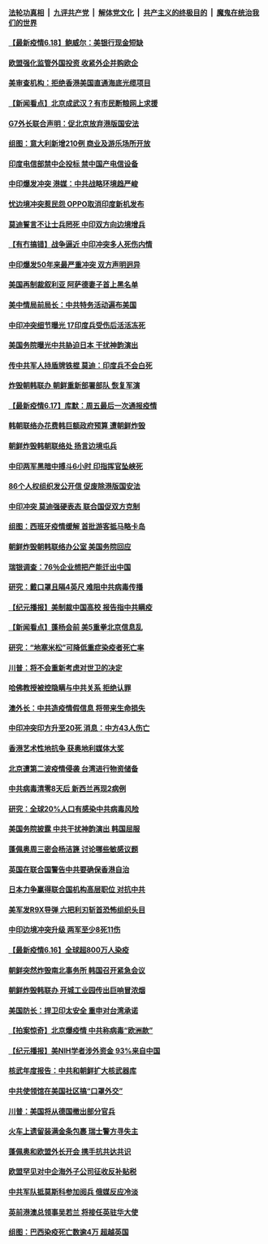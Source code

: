 

####  [法轮功真相](../../../../basic/blob/master/README.md?t=06181231) &nbsp;|&nbsp; [九评共产党](../../../../9ping.md/blob/master/README.md?t=06181231) &nbsp;|&nbsp; [解体党文化](../../../../jtdwh.md/blob/master/README.md?t=06181231)  &nbsp;|&nbsp; [共产主义的终极目的](../../../../gczydzjmd.md/blob/master/README.md?t=06181231) &nbsp;|&nbsp; [魔鬼在统治我们的世界](../../../../mgztzwmdsj.md/blob/master/README.md?t=06181231) 

#### [【最新疫情6.18】鲍威尔：美银行现金短缺](../pages/nsc418/n12193644.md?t=06181231) 

#### [欧盟强化监管外国投资 收紧外企并购欧企](../pages/nsc418/n12193604.md?t=06181231) 

#### [美审查机构：拒绝香港美国直通海底光缆项目](../pages/nsc418/n12193561.md?t=06181231) 

#### [【新闻看点】北京成武汉？有市民断粮网上求援](../pages/nsc418/n12193215.md?t=06181231) 

#### [G7外长联合声明：促北京放弃港版国安法](../pages/nsc418/n12193181.md?t=06181231) 

#### [组图：意大利新增210例 商业及游乐场所开放](../pages/nsc418/n12191439.md?t=06181231) 

#### [印度电信部禁中企投标 禁中国产电信设备](../pages/nsc418/n12193167.md?t=06181231) 

#### [中印爆发冲突 港媒：中共战略环境趋严峻](../pages/nsc418/n12193211.md?t=06181231) 

#### [忧边境冲突惹民怨 OPPO取消印度新机发布](../pages/nsc418/n12193074.md?t=06181231) 

#### [莫迪誓言不让士兵罔死 中印双方向边境增兵](../pages/nsc418/n12192801.md?t=06181231) 

#### [【有冇搞错】战争逼近 中印冲突多人死伤内情](../pages/nsc418/n12192916.md?t=06181231) 

#### [中印爆发50年来最严重冲突 双方声明迥异](../pages/nsc418/n12192677.md?t=06181231) 

#### [美国再制裁叙利亚 阿萨德妻子首上黑名单](../pages/nsc418/n12192793.md?t=06181231) 

#### [美中情局前局长：中共特务活动遍布美国](../pages/nsc418/n12192685.md?t=06181231) 

#### [中印冲突细节曝光 17印度兵受伤后活活冻死](../pages/nsc418/n12192420.md?t=06181231) 

#### [美国务院曝光中共胁迫日本 干扰神韵演出](../pages/nsc418/n12190406.md?t=06181231) 

#### [传中共军人持盾牌铁棍 莫迪：印度兵不会白死](../pages/nsc418/n12192494.md?t=06181231) 

#### [炸毁朝韩联办 朝鲜重新部署部队 恢复军演](../pages/nsc418/n12192163.md?t=06181231) 

#### [【最新疫情6.17】库默：周五最后一次通报疫情](../pages/nsc418/n12190739.md?t=06181231) 

#### [韩朝联络办花费韩巨额政府预算 遭朝鲜炸毁](../pages/nsc418/n12192039.md?t=06181231) 

#### [朝鲜炸毁韩朝联络处 扬言边境屯兵](../pages/nsc418/n12191878.md?t=06181231) 

#### [中印两军黑暗中搏斗6小时 印指挥官坠峡死](../pages/nsc418/n12191954.md?t=06181231) 

#### [86个人权组织发公开信 促废除港版国安法](../pages/nsc418/n12191921.md?t=06181231) 

#### [中印冲突 莫迪强硬表态 联合国促双方克制](../pages/nsc418/n12191869.md?t=06181231) 

#### [组图：西班牙疫情缓解 首批游客抵马略卡岛](../pages/nsc418/n12189584.md?t=06181231) 

#### [朝鲜炸毁朝韩联络办公室 美国务院回应](../pages/nsc418/n12191066.md?t=06181231) 

#### [瑞银调查：76％企业想把产能迁出中国](../pages/nsc418/n12191024.md?t=06181231) 

#### [研究：戴口罩且隔4英尺 难阻中共病毒传播](../pages/nsc418/n12190666.md?t=06181231) 

#### [【纪元播报】美制裁中国高校 报告指中共瞒疫](../pages/nsc418/n12190816.md?t=06181231) 

#### [【新闻看点】蓬杨会前 美5重拳北京信息乱](../pages/nsc418/n12190650.md?t=06181231) 

#### [研究：“地塞米松”可降低重症染疫者死亡率](../pages/nsc418/n12190798.md?t=06181231) 

#### [川普：将不会重新考虑对世卫的决定](../pages/nsc418/n12190536.md?t=06181231) 

#### [哈佛教授被控隐瞒与中共关系 拒绝认罪](../pages/nsc418/n12190495.md?t=06181231) 

#### [澳外长：中共造疫情假信息 将带来生命损失](../pages/nsc418/n12190384.md?t=06181231) 

#### [中印冲突印方升至20死 消息：中方43人伤亡](../pages/nsc418/n12190320.md?t=06181231) 

#### [香港艺术性地抗争 获奥地利媒体大奖](../pages/nsc418/n12189991.md?t=06181231) 

#### [北京遭第二波疫情侵袭 台湾进行物资储备](../pages/nsc418/n12190120.md?t=06181231) 

#### [中共病毒清零8天后 新西兰再现2病例](../pages/nsc418/n12190013.md?t=06181231) 

#### [研究：全球20%人口有感染中共病毒风险](../pages/nsc418/n12190048.md?t=06181231) 

#### [美国务院披露 中共干扰神韵演出 韩国屈服](../pages/nsc418/n12189983.md?t=06181231) 

#### [蓬佩奥周三密会杨洁篪 讨论哪些敏感议题](../pages/nsc418/n12190034.md?t=06181231) 

#### [英国在联合国警告中共要确保香港自治](../pages/nsc418/n12189994.md?t=06181231) 

#### [日本力争赢得联合国机构高层职位 对抗中共](../pages/nsc418/n12189804.md?t=06181231) 

#### [美军发R9X导弹 六把利刃斩首恐怖组织头目](../pages/nsc418/n12189729.md?t=06181231) 

#### [中印边境冲突升级 两军至少8死11伤](../pages/nsc418/n12189414.md?t=06181231) 

#### [【最新疫情6.16】全球超800万人染疫](../pages/nsc418/n12188173.md?t=06181231) 

#### [朝鲜突然炸毁南北事务所 韩国召开紧急会议](../pages/nsc418/n12189267.md?t=06181231) 

#### [朝鲜炸毁韩联办 开城工业园传出巨响冒浓烟](../pages/nsc418/n12189128.md?t=06181231) 

#### [美国防长：捍卫印太安全 重申对台湾承诺](../pages/nsc418/n12188945.md?t=06181231) 

#### [【拍案惊奇】北京爆疫情 中共称病毒“欧洲款”](../pages/nsc418/n12188675.md?t=06181231) 

#### [【纪元播报】美NIH学者涉外资金 93%来自中国](../pages/nsc418/n12188182.md?t=06181231) 

#### [核武年度报告：中共和朝鲜扩大核武器库](../pages/nsc418/n12188136.md?t=06181231) 

#### [中共使领馆在美国社区搞“口罩外交”](../pages/nsc418/n12188010.md?t=06181231) 

#### [川普：美国将从德国撤出部分官兵](../pages/nsc418/n12188095.md?t=06181231) 

#### [火车上遗留装满金条包裹 瑞士警方寻失主](../pages/nsc418/n12188012.md?t=06181231) 

#### [蓬佩奥和欧盟外长开会 携手抗共达共识](../pages/nsc418/n12187801.md?t=06181231) 

#### [欧盟罕见对中企海外子公司征收反补贴税](../pages/nsc418/n12187790.md?t=06181231) 

#### [中共军队抵莫斯科参加阅兵 俄媒反应冷淡](../pages/nsc418/n12187691.md?t=06181231) 

#### [英前港澳总领事吴若兰 将接任英驻华大使](../pages/nsc418/n12187665.md?t=06181231) 

#### [组图：巴西染疫死亡数逾4万 超越英国](../pages/nsc418/n12186719.md?t=06181231) 

